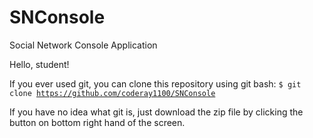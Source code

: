 SNConsole
=========

Social Network Console Application

Hello, student!

If you ever used git, you can clone this repository using git bash:
<code>$ git clone https://github.com/coderay1100/SNConsole</code>

If you have no idea what git is, just download the zip file by clicking
the button on bottom right hand of the screen.
